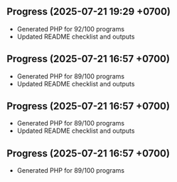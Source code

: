 ## Progress (2025-07-21 19:29 +0700)
- Generated PHP for 92/100 programs
- Updated README checklist and outputs


## Progress (2025-07-21 16:57 +0700)
- Generated PHP for 89/100 programs
- Updated README checklist and outputs
## Progress (2025-07-21 16:57 +0700)
- Generated PHP for 89/100 programs
- Updated README checklist and outputs
## Progress (2025-07-21 16:57 +0700)
- Generated PHP for 89/100 programs